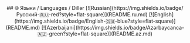 <div align="center">
  <!-- Флаги языков -->
  ## 🌐 Языки / Languages / Dillər
[![Russian](https://img.shields.io/badge/Русский-🇷🇺-red?style=flat-square)](README.ru.md)
[![English](https://img.shields.io/badge/English-🇬🇧-blue?style=flat-square)](README.md) 
[![Azerbaijani](https://img.shields.io/badge/Azərbaycanca-🇦🇿-green?style=flat-square)](README.az.md)
</div>
